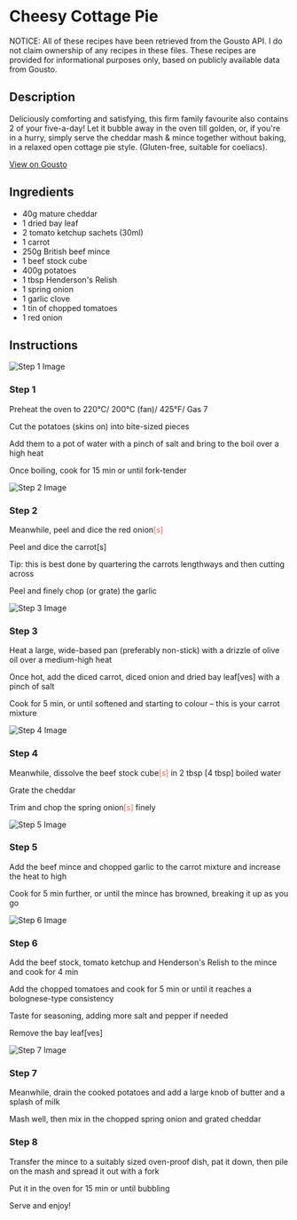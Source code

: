 # Cheesy Cottage Pie 

NOTICE: All of these recipes have been retrieved from the Gousto API. I do not claim ownership of any recipes in these files. These recipes are provided for informational purposes only, based on publicly available data from Gousto.

## Description

Deliciously comforting and satisfying, this firm family favourite also contains 2 of your five-a-day! Let it bubble away in the oven till golden, or, if you're in a hurry, simply serve the cheddar mash & mince together without baking, in a relaxed open cottage pie style. (Gluten-free, suitable for coeliacs).

[View on Gousto](https://www.gousto.co.uk/recipes/cookbook/cheesy-cottage-pie)

## Ingredients

- 40g mature cheddar
- 1 dried bay leaf
- 2 tomato ketchup sachets (30ml)
- 1 carrot
- 250g British beef mince
- 1 beef stock cube
- 400g potatoes
- 1 tbsp Henderson's Relish
- 1 spring onion
- 1 garlic clove
- 1 tin of chopped tomatoes
- 1 red onion

## Instructions

![Step 1 Image](https://production-media.gousto.co.uk/cms/recipe-step-image/432_step-1-x200.jpg)

### Step 1

Preheat the oven to 220&deg;C/ 200&deg;C (fan)/ 425&deg;F/ Gas 7


Cut the potatoes (skins on) into bite-sized pieces&nbsp;


Add them to a pot of water with a pinch of salt and bring to the boil over a high heat


Once boiling, cook for 15 min or until fork-tender&nbsp;

![Step 2 Image](https://production-media.gousto.co.uk/cms/recipe-step-image/432_step-2-x200.jpg)

### Step 2

Meanwhile, peel and dice the red onion<span style="color: #e86754;">[s]</span>&nbsp;


Peel and dice the carrot<span class="text-danger">[s]</span>


Tip: this is best done by quartering the carrots lengthways and then cutting across


Peel and finely chop (or grate) the garlic

![Step 3 Image](https://production-media.gousto.co.uk/cms/recipe-step-image/432_step-3-x200.jpg)

### Step 3

Heat a large, wide-based pan (preferably non-stick) with a drizzle of&nbsp;olive oil over a medium-high heat


Once hot, add the diced&nbsp;carrot, diced&nbsp;onion and dried&nbsp;bay leaf<span class="text-danger">[ves]</span>&nbsp;with a pinch of salt


Cook for 5 min, or until softened and starting to colour &ndash; this is your carrot mixture

![Step 4 Image](https://production-media.gousto.co.uk/cms/recipe-step-image/432_step-4-x200.jpg)

### Step 4

Meanwhile, dissolve the beef&nbsp;stock cube<span style="color: #e86754;">[s]&nbsp;</span>in 2 tbsp <span class="text-danger">[4 tbsp]</span>&nbsp;boiled water


Grate the cheddar


Trim and chop the spring onion<span style="color: #e86754;">[s]</span>&nbsp;finely

![Step 5 Image](https://production-media.gousto.co.uk/cms/recipe-step-image/432_step-5-x200.jpg)

### Step 5

Add the beef mince and chopped&nbsp;garlic to the carrot mixture and increase the heat to high


Cook for 5 min further, or until the mince has browned, breaking it up as you go

![Step 6 Image](https://production-media.gousto.co.uk/cms/recipe-step-image/432_step-6-x200.jpg)

### Step 6

Add the beef&nbsp;stock, tomato ketchup and Henderson's Relish to the mince and cook for 4 min


Add the chopped tomatoes and cook for 5 min or until it reaches a bolognese-type consistency


Taste for seasoning, adding more salt and pepper if needed


Remove the bay leaf<span class="text-danger">[ves]</span>

![Step 7 Image](https://production-media.gousto.co.uk/cms/recipe-step-image/432_step-7-x200.jpg)

### Step 7

Meanwhile, drain the cooked potatoes and add a large knob of butter and a splash of milk


Mash well, then mix in the chopped&nbsp;spring onion and grated&nbsp;cheddar&nbsp;

### Step 8

Transfer the mince to a suitably sized oven-proof dish, pat it down, then pile on the mash and spread it out with a fork


Put it in the oven for 15 min or until bubbling&nbsp;


Serve and enjoy!

